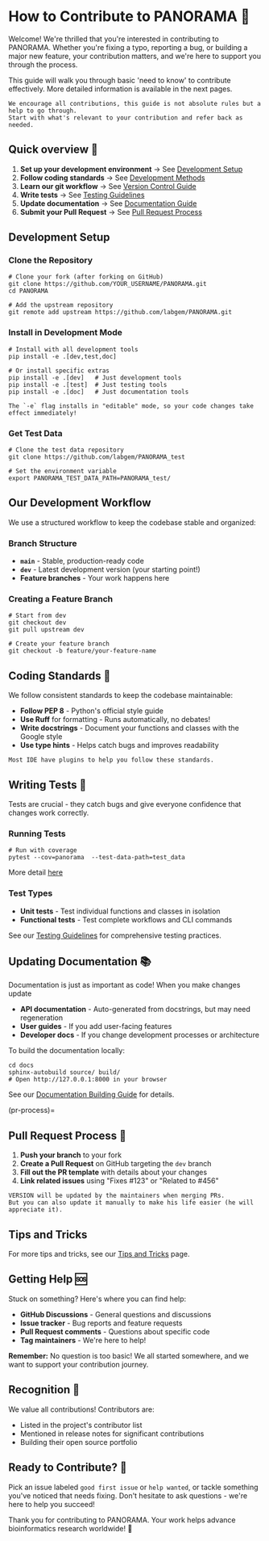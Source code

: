 # How to Contribute to PANORAMA 🤝

Welcome! We're thrilled that you're interested in contributing to PANORAMA. Whether you're fixing a typo, reporting a
bug, or building a major new feature, your contribution matters, and we're here to support you through the process.

This guide will walk you through basic 'need to know' to contribute effectively. More detailed information is available
in the next pages.

```{important}
We encourage all contributions, this guide is not absolute rules but a help to go through. 
Start with what's relevant to your contribution and refer back as needed.
```

## Quick overview 🚀

1. **Set up your development environment** → See [Development Setup](#development-setup)
2. **Follow coding standards** → See [Development Methods](devRules.md#dev-rules)
3. **Learn our git workflow** → See [Version Control Guide](git.md#git-guide)
4. **Write tests** → See [Testing Guidelines](unitTest.md#test-guide)
5. **Update documentation** → See [Documentation Guide](buildDoc.md#build-doc)
6. **Submit your Pull Request** → See [Pull Request Process](#pr-process)

## Development Setup

### Clone the Repository

```shell
# Clone your fork (after forking on GitHub)
git clone https://github.com/YOUR_USERNAME/PANORAMA.git
cd PANORAMA

# Add the upstream repository
git remote add upstream https://github.com/labgem/PANORAMA.git
```

### Install in Development Mode

```shell
# Install with all development tools
pip install -e .[dev,test,doc]

# Or install specific extras
pip install -e .[dev]   # Just development tools
pip install -e .[test]  # Just testing tools
pip install -e .[doc]   # Just documentation tools
```

```{tip}
The `-e` flag installs in "editable" mode, so your code changes take effect immediately!
```

### Get Test Data

```shell
# Clone the test data repository
git clone https://github.com/labgem/PANORAMA_test

# Set the environment variable
export PANORAMA_TEST_DATA_PATH=PANORAMA_test/
```

## Our Development Workflow

We use a structured workflow to keep the codebase stable and organized:

### Branch Structure

- **`main`** - Stable, production-ready code
- **`dev`** - Latest development version (your starting point!)
- **Feature branches** - Your work happens here

### Creating a Feature Branch

```shell
# Start from dev
git checkout dev
git pull upstream dev

# Create your feature branch
git checkout -b feature/your-feature-name
```

## Coding Standards 📝

We follow consistent standards to keep the codebase maintainable:

- **Follow PEP 8** - Python's official style guide
- **Use Ruff** for formatting - Runs automatically, no debates!
- **Write docstrings** - Document your functions and classes with the Google style
- **Use type hints** - Helps catch bugs and improves readability

```{tip}
Most IDE have plugins to help you follow these standards.
```
## Writing Tests 🧪

Tests are crucial - they catch bugs and give everyone confidence that changes work correctly.

### Running Tests

```shell
# Run with coverage
pytest --cov=panorama  --test-data-path=test_data

```

More detail [here](unitTest.md#run-tests)

### Test Types

- **Unit tests** - Test individual functions and classes in isolation
- **Functional tests** - Test complete workflows and CLI commands

See our [Testing Guidelines](unitTest.md#test-guide) for comprehensive testing practices.

## Updating Documentation 📚

Documentation is just as important as code! When you make changes update

- **API documentation** - Auto-generated from docstrings, but may need regeneration
- **User guides** - If you add user-facing features
- **Developer docs** - If you change development processes or architecture

To build the documentation locally:

```shell
cd docs
sphinx-autobuild source/ build/
# Open http://127.0.0.1:8000 in your browser
```

See our [Documentation Building Guide](buildDoc.md#build-doc) for details.

(pr-process)=

## Pull Request Process 🔄

1. **Push your branch** to your fork
2. **Create a Pull Request** on GitHub targeting the `dev` branch
3. **Fill out the PR template** with details about your changes
4. **Link related issues** using "Fixes #123" or "Related to #456"

```{note}
VERSION will be updated by the maintainers when merging PRs.
But you can also update it manually to make his life easier (he will appreciate it).
```

## Tips and Tricks

For more tips and tricks, see our [Tips and Tricks](tipsandtricks.md) page.

## Getting Help 🆘

Stuck on something? Here's where you can find help:

- **GitHub Discussions** - General questions and discussions
- **Issue tracker** - Bug reports and feature requests
- **Pull Request comments** - Questions about specific code
- **Tag maintainers** - We're here to help!

**Remember:** No question is too basic! We all started somewhere, and we want to support your contribution journey.

## Recognition 🌟

We value all contributions! Contributors are:

- Listed in the project's contributor list
- Mentioned in release notes for significant contributions
- Building their open source portfolio

## Ready to Contribute? 🎉

Pick an issue labeled `good first issue` or `help wanted`, or tackle something you've noticed that needs fixing. Don't
hesitate to ask questions - we're here to help you succeed!

Thank you for contributing to PANORAMA. Your work helps advance bioinformatics research worldwide! 🚀